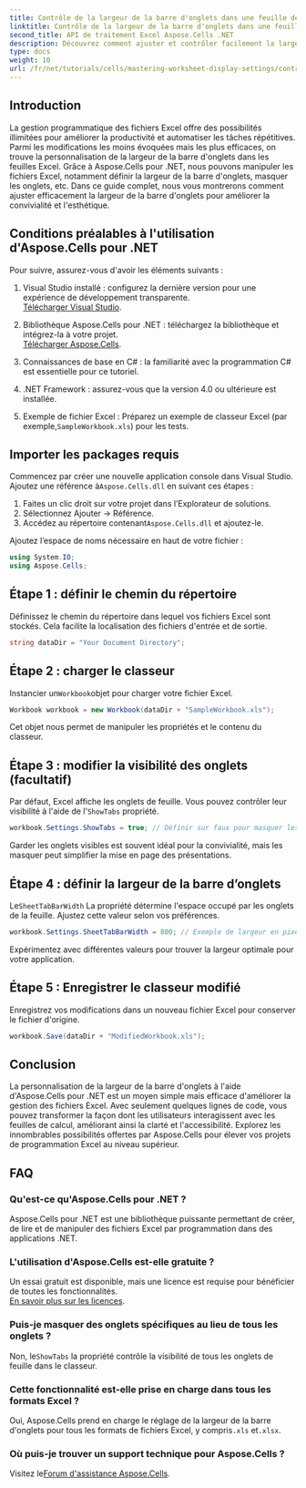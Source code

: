 ```yaml
---
title: Contrôle de la largeur de la barre d'onglets dans une feuille de calcul à l'aide d'Aspose.Cells
linktitle: Contrôle de la largeur de la barre d'onglets dans une feuille de calcul à l'aide d'Aspose.Cells
second_title: API de traitement Excel Aspose.Cells .NET
description: Découvrez comment ajuster et contrôler facilement la largeur de la barre d'onglets dans les feuilles Excel à l'aide d'Aspose.Cells pour .NET. Suivez notre guide étape par étape pour améliorer la navigation et l'esthétique des feuilles de calcul avec des paramètres personnalisés.
type: docs
weight: 10
url: /fr/net/tutorials/cells/mastering-worksheet-display-settings/controlling-tab-bar-width/
---
```

## Introduction

La gestion programmatique des fichiers Excel offre des possibilités illimitées pour améliorer la productivité et automatiser les tâches répétitives. Parmi les modifications les moins évoquées mais les plus efficaces, on trouve la personnalisation de la largeur de la barre d'onglets dans les feuilles Excel. Grâce à Aspose.Cells pour .NET, nous pouvons manipuler les fichiers Excel, notamment définir la largeur de la barre d'onglets, masquer les onglets, etc. Dans ce guide complet, nous vous montrerons comment ajuster efficacement la largeur de la barre d'onglets pour améliorer la convivialité et l'esthétique.

## Conditions préalables à l'utilisation d'Aspose.Cells pour .NET

Pour suivre, assurez-vous d'avoir les éléments suivants :

1. Visual Studio installé : configurez la dernière version pour une expérience de développement transparente.  
   [Télécharger Visual Studio](https://visualstudio.microsoft.com/).

2. Bibliothèque Aspose.Cells pour .NET : téléchargez la bibliothèque et intégrez-la à votre projet.  
   [Télécharger Aspose.Cells](https://releases.aspose.com/cells/net/).

3. Connaissances de base en C# : la familiarité avec la programmation C# est essentielle pour ce tutoriel.

4. .NET Framework : assurez-vous que la version 4.0 ou ultérieure est installée.

5.  Exemple de fichier Excel : Préparez un exemple de classeur Excel (par exemple,`SampleWorkbook.xls`) pour les tests.

## Importer les packages requis
 Commencez par créer une nouvelle application console dans Visual Studio. Ajoutez une référence à`Aspose.Cells.dll` en suivant ces étapes :

1. Faites un clic droit sur votre projet dans l’Explorateur de solutions.
2. Sélectionnez Ajouter → Référence.
3.  Accédez au répertoire contenant`Aspose.Cells.dll` et ajoutez-le.

Ajoutez l’espace de noms nécessaire en haut de votre fichier :

```csharp
using System.IO;
using Aspose.Cells;
```

## Étape 1 : définir le chemin du répertoire
Définissez le chemin du répertoire dans lequel vos fichiers Excel sont stockés. Cela facilite la localisation des fichiers d'entrée et de sortie.

```csharp
string dataDir = "Your Document Directory";
```

## Étape 2 : charger le classeur
 Instancier un`Workbook`objet pour charger votre fichier Excel.

```csharp
Workbook workbook = new Workbook(dataDir + "SampleWorkbook.xls");
```

Cet objet nous permet de manipuler les propriétés et le contenu du classeur.

## Étape 3 : modifier la visibilité des onglets (facultatif)
 Par défaut, Excel affiche les onglets de feuille. Vous pouvez contrôler leur visibilité à l'aide de l'`ShowTabs` propriété.

```csharp
workbook.Settings.ShowTabs = true; // Définir sur faux pour masquer les onglets
```

Garder les onglets visibles est souvent idéal pour la convivialité, mais les masquer peut simplifier la mise en page des présentations.

## Étape 4 : définir la largeur de la barre d’onglets
 Le`SheetTabBarWidth` La propriété détermine l'espace occupé par les onglets de la feuille. Ajustez cette valeur selon vos préférences.

```csharp
workbook.Settings.SheetTabBarWidth = 800; // Exemple de largeur en pixels
```

Expérimentez avec différentes valeurs pour trouver la largeur optimale pour votre application.

## Étape 5 : Enregistrer le classeur modifié
Enregistrez vos modifications dans un nouveau fichier Excel pour conserver le fichier d'origine.

```csharp
workbook.Save(dataDir + "ModifiedWorkbook.xls");
```

## Conclusion

La personnalisation de la largeur de la barre d'onglets à l'aide d'Aspose.Cells pour .NET est un moyen simple mais efficace d'améliorer la gestion des fichiers Excel. Avec seulement quelques lignes de code, vous pouvez transformer la façon dont les utilisateurs interagissent avec les feuilles de calcul, améliorant ainsi la clarté et l'accessibilité. Explorez les innombrables possibilités offertes par Aspose.Cells pour élever vos projets de programmation Excel au niveau supérieur.

## FAQ

### Qu'est-ce qu'Aspose.Cells pour .NET ?
Aspose.Cells pour .NET est une bibliothèque puissante permettant de créer, de lire et de manipuler des fichiers Excel par programmation dans des applications .NET.

### L'utilisation d'Aspose.Cells est-elle gratuite ?
Un essai gratuit est disponible, mais une licence est requise pour bénéficier de toutes les fonctionnalités.  
[En savoir plus sur les licences](https://purchase.aspose.com/buy).

### Puis-je masquer des onglets spécifiques au lieu de tous les onglets ?
 Non, le`ShowTabs` la propriété contrôle la visibilité de tous les onglets de feuille dans le classeur.

### Cette fonctionnalité est-elle prise en charge dans tous les formats Excel ?
 Oui, Aspose.Cells prend en charge le réglage de la largeur de la barre d'onglets pour tous les formats de fichiers Excel, y compris`.xls` et`.xlsx`.

### Où puis-je trouver un support technique pour Aspose.Cells ?
 Visitez le[Forum d'assistance Aspose.Cells](https://forum.aspose.com/c/cells/9).